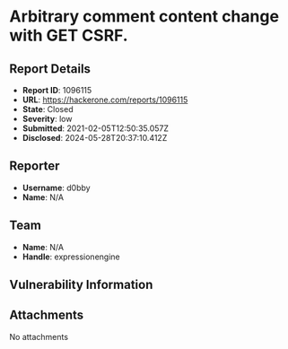 # Arbitrary comment content change with GET CSRF. 

## Report Details
- **Report ID**: 1096115
- **URL**: https://hackerone.com/reports/1096115
- **State**: Closed
- **Severity**: low
- **Submitted**: 2021-02-05T12:50:35.057Z
- **Disclosed**: 2024-05-28T20:37:10.412Z

## Reporter
- **Username**: d0bby
- **Name**: N/A

## Team
- **Name**: N/A
- **Handle**: expressionengine

## Vulnerability Information


## Attachments
No attachments
